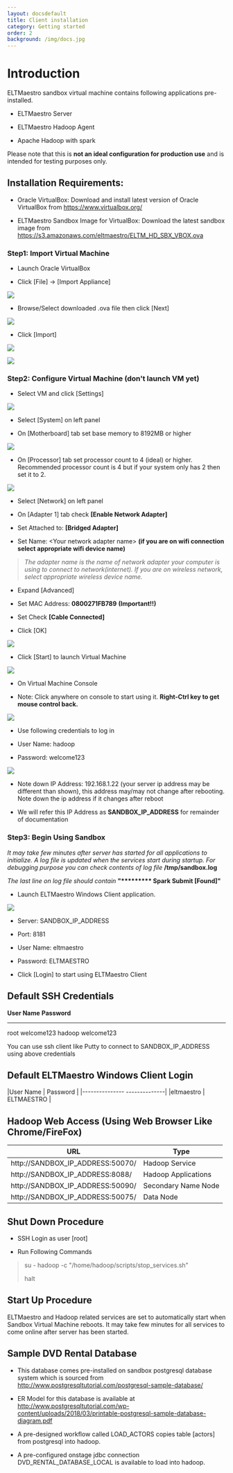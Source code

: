 ```yaml
---
layout: docsdefault
title: Client installation
category: Getting started
order: 2
background: /img/docs.jpg
---
```

# Introduction


ELTMaestro sandbox virtual machine contains following applications
pre-installed.

-   ELTMaestro Server

-   ELTMaestro Hadoop Agent

-   Apache Hadoop with spark

Please note that this is **not an ideal configuration for production
use** and is intended for testing purposes only.

## Installation Requirements:


-   Oracle VirtualBox: Download and install latest version of Oracle
    VirtualBox from <https://www.virtualbox.org/>

-   ELTMaestro Sandbox Image for VirtualBox: Download the latest sandbox
    image from
    <https://s3.amazonaws.com/eltmaestro/ELTM_HD_SBX_VBOX.ova>

### Step1: Import Virtual Machine


-   Launch Oracle VirtualBox

<!-- -->

-   Click \[File\] -\> \[Import Appliance\]

![](/docs/sparkinstall_media/image1.png)
-   Browse/Select downloaded .ova file then click \[Next\]

![](/docs/sparkinstall_media/image2.png)

-   Click \[Import\]

![](/docs/sparkinstall_media/image3.png)

![](/docs/sparkinstall_media/image4.png)

### Step2: Configure Virtual Machine (don\'t launch VM yet)


-   Select VM and click \[Settings\]

![](/docs/sparkinstall_media/image5.png)

-   Select \[System\] on left panel

-   On \[Motherboard\] tab set base memory to 8192MB or higher

![](/docs/sparkinstall_media/image6.png)

-   On \[Processor\] tab set processor count to 4 (ideal) or higher.
    Recommended processor count is 4 but if your system only has 2 then
    set it to 2.

![](/docs/sparkinstall_media/image7.png)
-   Select \[Network\] on left panel

-   On \[Adapter 1\] tab check **\[Enable Network Adapter\]**

-   Set Attached to: **\[Bridged Adapter\]**

-   Set Name: \<Your network adapter name\> **(if you are on wifi
    connection select appropriate wifi device name)**

> *The adapter name is the name of network adapter your computer is
> using to connect to network(internet). If you are on wireless network,
> select appropriate wireless device name.*

-   Expand \[Advanced\]

-   Set MAC Address: **0800271FB789** **(Important!!)**

-   Set Check **\[Cable Connected\]**

-   Click \[OK\]

![](/docs/sparkinstall_media/image8.png)

-   Click \[Start\] to launch Virtual Machine

![](/docs/sparkinstall_media/image9.png)

-   On Virtual Machine Console

-   Note: Click anywhere on console to start using it. **Right-Ctrl key
    to get mouse control back.**

![](/docs/sparkinstall_media/image10.png)

-   Use following credentials to log in

-   User Name: hadoop

-   Password: welcome123

![](/docs/sparkinstall_media/image11.png)

-   Note down IP Address: 192.168.1.22 (your server ip address may be
    different than shown), this address may/may not change after
    rebooting. Note down the ip address if it changes after reboot

-   We will refer this IP Address as **SANDBOX\_IP\_ADDRESS** for
    remainder of documentation

### Step3: Begin Using Sandbox


*It may take few minutes after server has started for all applications
to initialize. A log file is updated when the services start during
startup. For debugging purpose you can check contents of log file*
**/tmp/sandbox.log**

*The last line on log file should contain* **\"\*\*\*\*\*\*\*\*\* Spark
Submit \[Found\]\"**

-   Launch ELTMaestro Windows Client application.

![](/docs/sparkinstall_media/image12.png)

-   Server: SANDBOX\_IP\_ADDRESS

-   Port: 8181

-   User Name: eltmaestro

-   Password: ELTMAESTRO

-   Click \[Login\] to start using ELTMaestro Client

Default SSH Credentials
-----------------------

  **User Name**   **Password**
  --------------- --------------
  root            welcome123
  hadoop          welcome123

You can use ssh client like Putty to connect to SANDBOX\_IP\_ADDRESS
using above credentials

Default ELTMaestro Windows Client Login
---------------------------------------

  |User Name  |  Password  |
  |--------------- --------------|
  |eltmaestro    |  ELTMAESTRO    |

Hadoop Web Access (Using Web Browser Like Chrome/FireFox)
---------------------------------------------------------

  |URL                          |   Type         |
  |----------------------------------|--------------------|
  |http://SANDBOX\_IP\_ADDRESS:50070/ |   Hadoop Service    |
  |http://SANDBOX\_IP\_ADDRESS:8088/  |  Hadoop Applications|
  |http://SANDBOX\_IP\_ADDRESS:50090/ |  Secondary Name Node|
  |http://SANDBOX\_IP\_ADDRESS:50075/ |  Data Node          |

Shut Down Procedure
-------------------

-   SSH Login as user \[root\]

-   Run Following Commands

> su - hadoop -c \"/home/hadoop/scripts/stop\_services.sh\"
>
> halt

Start Up Procedure
------------------

ELTMaestro and Hadoop related services are set to automatically start
when Sandbox Virtual Machine reboots. It may take few minutes for all
services to come online after server has been started.

Sample DVD Rental Database
--------------------------

-   This database comes pre-installed on sandbox postgresql database
    system which is sourced from
    <http://www.postgresqltutorial.com/postgresql-sample-database/>

-   ER Model for this database is available at
    <http://www.postgresqltutorial.com/wp-content/uploads/2018/03/printable-postgresql-sample-database-diagram.pdf>

-   A pre-designed workflow called LOAD\_ACTORS copies table \[actors\]
    from postgresql into hadoop.

-   A pre-configured onstage jdbc connection
    DVD\_RENTAL\_DATABASE\_LOCAL is available to load into hadoop.
